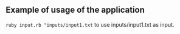 ## Example of usage of the application

```ruby input.rb "inputs/input1.txt``` to use inputs/input1.txt as input.
